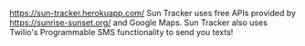 https://sun-tracker.herokuapp.com/
Sun Tracker uses free APIs provided by https://sunrise-sunset.org/ and Google Maps.
Sun Tracker also uses Twilio's Programmable SMS functionality to send you texts!
